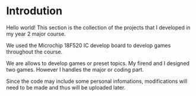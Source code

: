 # Introdution
Hello world! This section is the collection of the projects that I developed in my year 2 major course.

We used the Microchip 18F520 IC develop board to develop games throughout the course.

We are allows to develop games or preset topics. My firend and I designed two games. However I handles the major or coding part.

Since the code may include some personal infomations, modifications will need to be made and thus will be uploaded later.
